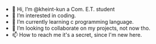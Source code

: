 - 👋 Hi, I’m @kheint-kun a Com. E.T. student
- 👀 I’m interested in coding.
- 🌱 I’m currently learning c programming language.
- 💞️ I’m looking to collaborate on my projects, not now tho.
- 📫 How to reach me it's a secret, since I'm new here.

<!---
kheint-kun/kheint-kun is a ✨ special ✨ repository because its `README.md` (this file) appears on your GitHub profile.
You can click the Preview link to take a look at your changes.
--->
